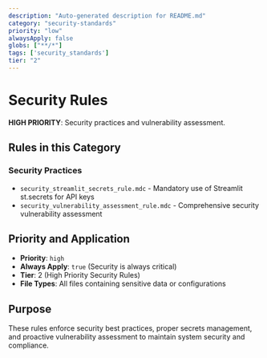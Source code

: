 ```yaml
---
description: "Auto-generated description for README.md"
category: "security-standards"
priority: "low"
alwaysApply: false
globs: ["**/*"]
tags: ['security_standards']
tier: "2"
---
```


# Security Rules

**HIGH PRIORITY**: Security practices and vulnerability assessment.

## Rules in this Category

### **Security Practices**
- `security_streamlit_secrets_rule.mdc` - Mandatory use of Streamlit st.secrets for API keys
- `security_vulnerability_assessment_rule.mdc` - Comprehensive security vulnerability assessment

## Priority and Application

- **Priority**: `high`
- **Always Apply**: `true` (Security is always critical)
- **Tier**: 2 (High Priority Security Rules)
- **File Types**: All files containing sensitive data or configurations

## Purpose

These rules enforce security best practices, proper secrets management, and proactive vulnerability assessment to maintain system security and compliance.

